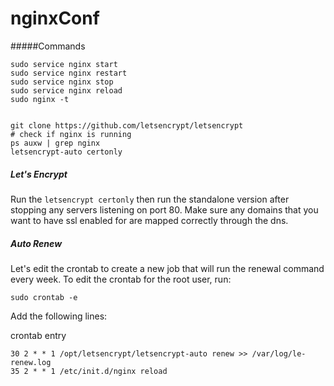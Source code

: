 # nginxConf

#####Commands
```
sudo service nginx start
sudo service nginx restart
sudo service nginx stop
sudo service nginx reload
sudo nginx -t


git clone https://github.com/letsencrypt/letsencrypt
# check if nginx is running
ps auxw | grep nginx 
letsencrypt-auto certonly
```

##### Let's Encrypt
Run the `letsencrypt certonly` then run the standalone version after stopping any servers listening on port 80. Make sure any domains that you want to have ssl enabled for are mapped correctly through the dns. 

##### Auto Renew
Let's edit the crontab to create a new job that will run the renewal command every week. To edit the crontab for the root user, run:

```
sudo crontab -e
```
Add the following lines:

crontab entry
```
30 2 * * 1 /opt/letsencrypt/letsencrypt-auto renew >> /var/log/le-renew.log
35 2 * * 1 /etc/init.d/nginx reload
```